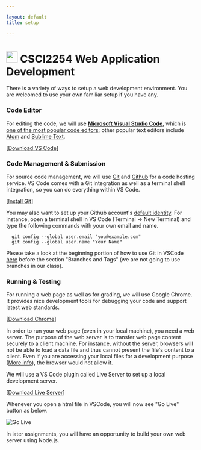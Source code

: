 ```yaml
--- 

layout: default
title: setup

---
```


# <img src="img/logo.png" width="30px"> CSCI2254 Web Application Development


There is a variety of ways to setup a web development environment. You are welcomed to use your own familiar setup if you have any.

### Code Editor

For editing the code, we will use **[Microsoft Visual Studio Code](https://code.visualstudio.com/)**, which is [one of the most popular code editors](https://designrevision.com/best-code-editor/); other popular text editors include [Atom](https://atom.io/) and [Sublime Text](https://www.sublimetext.com/).

[[Download VS Code](https://code.visualstudio.com/download)]

### Code Management & Submission

For source code management, we will use [Git](https://git-scm.com/) and [Github](https://github.com/) for a code hosting service. VS Code comes with a Git integration as well as a terminal shell integration, so you can do everything within VS Code.

[[Install Git](https://www.atlassian.com/git/tutorials/install-git)]

You may also want to set up your Github account's [default identity](https://help.github.com/en/articles/setting-your-username-in-git). For instance, open a terminal shell in VS Code (Terminal -> New Terminal) and type the following commands with your own email and name.

```
  git config --global user.email "you@example.com"
  git config --global user.name "Your Name"
```

Please take a look at the beginning portion of how to use Git in VSCode [here](https://code.visualstudio.com/Docs/editor/versioncontrol) before the section "Branches and Tags" (we are not going to use branches in our class).

### Running & Testing 

For running a web page as well as for grading, we will use Google Chrome. It provides nice development tools for debugging your code and support latest web standards.

[[Download Chrome](https://www.google.com/chrome/)]

In order to run your web page (even in your local machine), you need a web server. The purpose of the web server is to transfer web page content securely to a client machine. For instance, without the server, browsers will not be able to load a data file and thus cannot present the file's content to a client. Even if you are accessing your local files for a development purpose ([More info](https://en.wikipedia.org/wiki/Cross-origin_resource_sharing)), the browser would not allow it. 

We will use a VS Code plugin called Live Server to set up a local development server. 

[[Download Live Server](https://marketplace.visualstudio.com/items?itemName=ritwickdey.LiveServer)]

Whenever you open a html file in VSCode, you will now see "Go Live" button as below. 

![Go Live](https://github.com/ritwickdey/vscode-live-server/raw/master/images/Screenshot/vscode-live-server-statusbar-3.jpg?raw=true "Go Live")

In later assignments, you will have an opportunity to build your own web server using Node.js.
